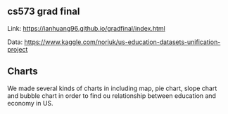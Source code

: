 cs573 grad final
-
Link: https://ianhuang96.github.io/gradfinal/index.html

Data: https://www.kaggle.com/noriuk/us-education-datasets-unification-project

Charts
---
We made several kinds of charts in including map, pie chart, slope chart and bubble chart in order to find ou relationship between education and economy in US.

